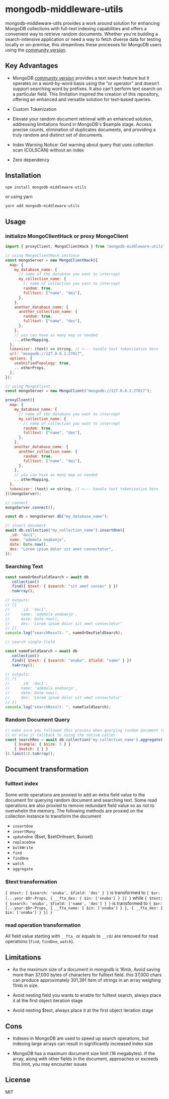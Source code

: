 # mongodb-middleware-utils

mongodb-middleware-utils provides a work around solution for enhancing MongoDB collections with full-text indexing capabilities and offers a convenient way to retrieve random documents. Whether you're building a search-intensive application or need a way to fetch diverse data for testing locally or on-premise, this streamlines these processes for MongoDB users using the [community version](https://www.mongodb.com/try/download/community).

## Key Advantages

- MongoDB [community version](https://www.mongodb.com/try/download/community) provides a text search feature but it operates on a word-by-word basis using the "or operator" and doesn't support searching word by prefixes. It also can't perform text search on a particular field. This limitation inspired the creation of this repository, offering an enhanced and versatile solution for text-based queries.

- Custom Tokenization

- Elevate your random document retrieval with an enhanced solution, addressing limitations found in MongoDB's $sample stage. Access precise counts, elimination of duplicates documents, and providing a truly random and distinct set of documents.

- Index Warning Notice: Get warning about query that uses collection scan (COLSCAN) without an index

- Zero dependency

## Installation

```sh
npm install mongodb-middleware-utils
```

or using yarn

```sh
yarn add mongodb-middleware-utils
```

## Usage

### initialize MongoClientHack or proxy MongoClient

```js
import { proxyClient, MongoClientHack } from "mongodb-middleware-utils";

// using MongoClientHack instance
const mongoServer = new MongoClientHack({
  map: {
    my_database_name: {
      // name of the database you want to intercept
      my_collection_name: {
        // name of collection you want to intercept
        random: true,
        fulltext: ["name", "des"],
      },
    },
    another_database_name: {
      another_collection_name: {
        random: true,
        fulltext: ["name", "des"],
      },
    },
    // you can have as many map as needed
    ...otherMapping,
  },
  tokenizer: (text) => string, // <--- handle text tokenization here
  url: "mongodb://127.0.0.1:27017",
  options: {
    useUnifiedTopology: true,
    ...otherProps,
  },
});

// using MongoClient
const mongoServer = new MongoClient("mongodb://127.0.0.1:27017");

proxyClient({
  map: {
    my_database_name: {
      // name of the database you want to intercept
      my_collection_name: {
        // name of collection you want to intercept
        random: true,
        fulltext: ["name", "des"],
      },
    },
    another_database_name: {
      another_collection_name: {
        random: true,
        fulltext: ["name", "des"],
      },
    },
    // you can have as many map as needed
    ...otherMapping,
  },
  tokenizer: (text) => string, // <--- handle text tokenization here
})(mongoServer);

// connect
mongoServer.connect();

const db = mongoServer.db("my_database_name");

// insert document
await db.collection("my_collection_name").insertOne({
  _id: "doc1",
  name: "ademola onabanjo",
  date: Date.now(),
  des: "Lorem ipsum dolor sit amet consectetur",
});
```

### Searching Text

```js
const nameOrDesFieldSearch = await db
  .collection()
  .find({ $text: { $search: "sit amet consec" } })
  .toArray();

// outputs:
// [{
//     _id: 'doc1',
//     name: 'ademola onabanjo',
//     date: Date.now(),
//     des: 'Lorem ipsum dolor sit amet consectetur'
// }]
console.log("searchResult: ", nameOrDesFieldSearch);

// search single field

const nameFieldSearch = await db
  .collection()
  .find({ $text: { $search: "onaba", $field: "name" } })
  .toArray();

// outputs:
// [{
//     _id: 'doc1',
//     name: 'ademola onabanjo',
//     date: Date.now(),
//     des: 'Lorem ipsum dolor sit amet consectetur'
// }]
console.log("searchResult: ", nameFieldSearch);
```

### Random Document Query

```js
// make sure you followed this process when querying random document ($sample at the first pipeline and $match at the second one)
// or else it fallback to using the native caller
const searchRes = await db.collection('my_collection_name').aggregate([
    { $sample: { $size: 5 } }
    { $match: { } }
]).limit(1).toArray();
```

## Document transformation

### fulltext index

Some write operations are proxied to add an extra field value to the document for querying random document and searching text.
Some read operations are also proxied to remove redundant field value so as not to overwhelm the memory.
The following methods are proxied on the collection instance to transform the document

- `insertOne`
- `insertMany`
- `updateOne` ($set, $setOnInsert, $unset)
- `replaceOne`
- `bulkWrite`
- `find`
- `findOne`
- `watch`
- `aggregate`

### $text transformation

`{ $text: { $search: 'onaba', $field: 'des' } }` is transformed to `{ $or: [...your-$Or-Props, { __fta_des: { $in: ['onaba'] } }] }`
while `{ $text: { $search: 'onaba', $field: ['name', 'des'] } }` is transformed to `{ $or: [...your-$Or-Props, { __fta_name: { $in: ['onaba'] } }, { __fta_des: { $in: ['onaba'] } }] }`

### read operation transformation

All field value starting with `__fta_` or equals to `__rdz` are removed for read operations (`find`, `findOne`, `watch`).

## Limitations

- As the maximum size of a document in mongodb is 16mb, Avoid saving more than 37,000 bytes of characters for fulltext field. this 37,000 chars can produce approximately 301,391 item of strings in an array weighing 11mb in size.

- Avoid nesting field you wants to enable for fulltext search, always place it at the first object iteration stage

- Avoid nesting $text, always place it at the first object iteration stage

## Cons

- Indexes in MongoDB are used to speed up search operations, but indexing large arrays can result in significantly increased index size

- MongoDB has a maximum document size limit (16 megabytes). If the array, along with other fields in the document, approaches or exceeds this limit, you may encounter issues

## License

MIT
